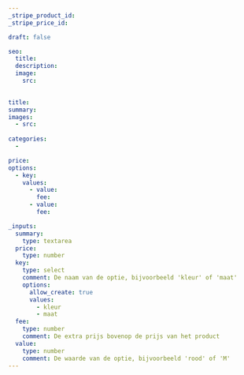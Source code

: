 ```yaml
---
_stripe_product_id: 
_stripe_price_id: 

draft: false 

seo:
  title:
  description:
  image:
    src: 
    

title: 
summary: 
images:
  - src:
    
categories:
  - 

price: 
options:
  - key: 
    values:
      - value: 
        fee: 
      - value: 
        fee:

_inputs:
  summary:
    type: textarea
  price:
    type: number
  key:
    type: select
    comment: De naam van de optie, bijvoorbeeld 'kleur' of 'maat'
    options:
      allow_create: true
      values:
        - kleur
        - maat
  fee:
    type: number
    comment: De extra prijs bovenop de prijs van het product
  value:
    type: number
    comment: De waarde van de optie, bijvoorbeeld 'rood' of 'M'
---
```

